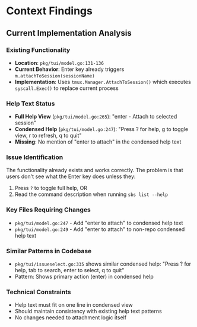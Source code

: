 # Context Findings

## Current Implementation Analysis

### Existing Functionality
- **Location**: `pkg/tui/model.go:131-136`
- **Current Behavior**: Enter key already triggers `m.attachToSession(sessionName)` 
- **Implementation**: Uses `tmux.Manager.AttachToSession()` which executes `syscall.Exec()` to replace current process

### Help Text Status
- **Full Help View** (`pkg/tui/model.go:265`): "enter  - Attach to selected session"
- **Condensed Help** (`pkg/tui/model.go:247`): "Press ? for help, g to toggle view, r to refresh, q to quit"
- **Missing**: No mention of "enter to attach" in the condensed help text

### Issue Identification
The functionality already exists and works correctly. The problem is that users don't see what the Enter key does unless they:
1. Press `?` to toggle full help, OR
2. Read the command description when running `sbs list --help`

### Key Files Requiring Changes
- `pkg/tui/model.go:247` - Add "enter to attach" to condensed help text
- `pkg/tui/model.go:249` - Add "enter to attach" to non-repo condensed help text

### Similar Patterns in Codebase
- `pkg/tui/issueselect.go:335` shows similar condensed help: "Press ? for help, tab to search, enter to select, q to quit"
- Pattern: Shows primary action (enter) in condensed help

### Technical Constraints
- Help text must fit on one line in condensed view
- Should maintain consistency with existing help text patterns
- No changes needed to attachment logic itself